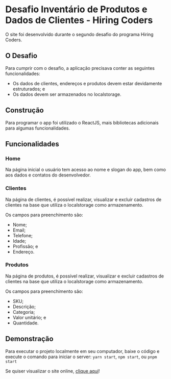 # Desafio Inventário de Produtos e Dados de Clientes - Hiring Coders

O site foi desenvolvido durante o segundo desafio do programa Hiring Coders.

## O Desafio

Para cumprir com o desafio, a aplicação precisava conter as seguintes funcionalidades:

* Os dados de clientes, endereços e produtos devem estar devidamente estruturados; e
* Os dados devem ser armazenados no localstorage.

## Construção

Para programar o app foi utilizado o ReactJS, mais bibliotecas adicionais para algumas funcionalidades.

## Funcionalidades

### Home

Na página inicial o usuário tem acesso ao nome e slogan do app, bem como aos dados e contatos do desenvolvedor.

### Clientes

Na página de clientes, é possível realizar, visualizar e excluir cadastros de clientes na base que utiliza o localstorage como armazenamento.

Os campos para preenchimento são:

* Nome;
* Email;
* Telefone;
* Idade;
* Profissão; e
* Endereço.

### Produtos

Na página de produtos, é possível realizar, visualizar e excluir cadastros de clientes na base que utiliza o localstorage como armazenamento.

Os campos para preenchimento são:

* SKU;
* Descrição;
* Categoria;
* Valor unitário; e
* Quantidade.

## Demonstração

Para executar o projeto localmente em seu computador, baixe o código e execute o comando para iniciar o server: `yarn start`, `npm start`, ou `pnpm start`

Se quiser visualizar o site online, [clique aqui](https://ecstatic-mccarthy-2ec9c1.netlify.app/)!
